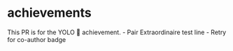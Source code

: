 # achievements
This PR is for the YOLO 🚀 achievement.
-   P a i r   E x t r a o r d i n a i r e   t e s t   l i n e  
 -   R e t r y   f o r   c o - a u t h o r   b a d g e  
 